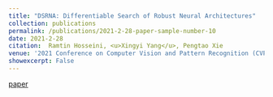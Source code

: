 ```yaml
---
title: "DSRNA: Differentiable Search of Robust Neural Architectures"
collection: publications
permalink: /publications/2021-2-28-paper-sample-number-10
date: 2021-2-28
citation:  Ramtin Hosseini, <u>Xingyi Yang</u>, Pengtao Xie
venue: '2021 Conference on Computer Vision and Pattern Recognition (CVPR2021)'
showexcerpt: False
---
```


[paper](https://arxiv.org/abs/2012.06122)
